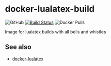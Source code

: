 # docker-lualatex-build
![GitHub](https://img.shields.io/github/license/brokenpylons/docker-lualatex-build.svg)
[![Build Status](https://travis-ci.org/brokenpylons/docker-lualatex-build.svg?branch=master)](https://travis-ci.org/brokenpylons/docker-lualatex-build)
![Docker Pulls](https://img.shields.io/docker/pulls/brokenpylons/lualatex-build.svg)

Image for lualatex builds with all bells and whistles

## See also
* [docker-lualatex](https://github.com/brokenpylons/docker-lualatex)
